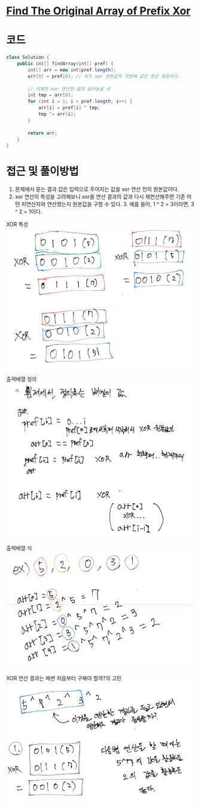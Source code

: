 # [Find The Original Array of Prefix Xor](https://leetcode.com/problems/find-the-original-array-of-prefix-xor/description/)

# 코드
```java
class Solution {
    public int[] findArray(int[] pref) {
        int[] arr = new int[pref.length];
        arr[0] = pref[0]; // 최초 xor 원본값의 첫번째 값은 항상 동일하다. 

        // 이제껏 xor 연산한 결과 담아놓을 곳
        int tmp = arr[0];
        for (int i = 1; i < pref.length; i++) {
            arr[i] = pref[i] ^ tmp;
            tmp ^= arr[i];
        }

        return arr;
    }
}
```

# 접근 및 풀이방법
1. 문제에서 묻는 결과 값은 입력으로 주어지는 값을 xor 연산 전의 원본값이다.
2. xor 연산의 특성을 고려해보니 xor을 연산 결과의 값과 다시 재연산해주면 기존 어떤 피연산자와 연산했는지 원본값을 구할 수 있다.
   3. 예를 들어, 1 ^ 2 = 3이라면, 3 ^ 2 = 1이다.

XOR 특성
![xor 특성](./images/find-the-original-array-of-prefix-xor_lth_xor특성.png)

출력배열 정의
![출력배열 정의](./images/find-the-original-array-of-prefix-xor_lth_출력배열정의.png)

출력배열 식
![출력배열식](./images/find-the-original-array-of-prefix-xor_lth_출력배열식.png)

XOR 연산 결과는 매번 처음부터 구해야 할까?의 고민
![XOR결과고민](./images/find-the-original-array-of-prefix-xor_lth_xor결과고민.png)
